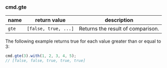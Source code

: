 ### cmd.gte

| name        | return value  | description   |
|-------------|---------------|---------------|
| `gte`       | `[false, true, ...]`  | Returns the result of comparison. |

The following example returns true for each value greater than or equal to 3:

```js
cmd.gte(3).with(1, 2, 3, 4, 5);
// [false, false, true, true, true]
```
